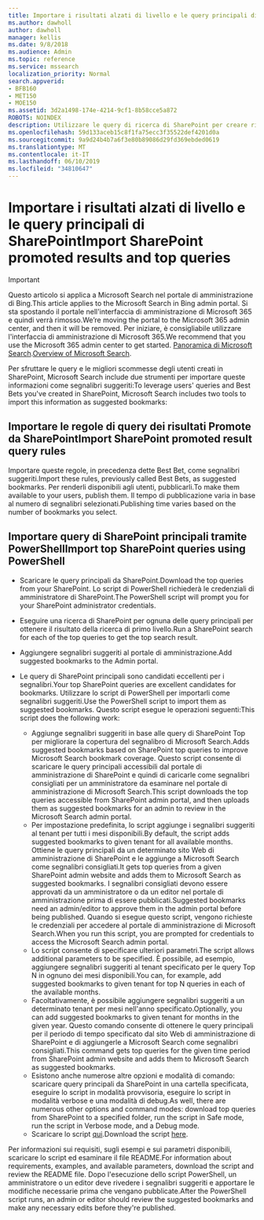 ```yaml
---
title: Importare i risultati alzati di livello e le query principali di SharePoint
ms.author: dawholl
author: dawholl
manager: kellis
ms.date: 9/8/2018
ms.audience: Admin
ms.topic: reference
ms.service: mssearch
localization_priority: Normal
search.appverid:
- BFB160
- MET150
- MOE150
ms.assetid: 3d2a1498-174e-4214-9cf1-8b58cce5a872
ROBOTS: NOINDEX
description: Utilizzare le query di ricerca di SharePoint per creare risultati di lavoro per Microsoft Search
ms.openlocfilehash: 59d133aceb15c8f1fa75ecc3f35522def4201d0a
ms.sourcegitcommit: 9a9d24b4b7a6f3e80b89086d29fd369ebded0619
ms.translationtype: MT
ms.contentlocale: it-IT
ms.lasthandoff: 06/10/2019
ms.locfileid: "34810647"
---
```

# <a name="import-sharepoint-promoted-results-and-top-queries"></a><span data-ttu-id="ebf85-103">Importare i risultati alzati di livello e le query principali di SharePoint</span><span class="sxs-lookup"><span data-stu-id="ebf85-103">Import SharePoint promoted results and top queries</span></span>

> [!IMPORTANT]
> <span data-ttu-id="ebf85-104">Questo articolo si applica a Microsoft Search nel portale di amministrazione di Bing.</span><span class="sxs-lookup"><span data-stu-id="ebf85-104">This article applies to the Microsoft Search in Bing admin portal.</span></span> <span data-ttu-id="ebf85-105">Si sta spostando il portale nell'interfaccia di amministrazione di Microsoft 365 e quindi verrà rimosso.</span><span class="sxs-lookup"><span data-stu-id="ebf85-105">We’re moving the portal to the Microsoft 365 admin center, and then it will be removed.</span></span> <span data-ttu-id="ebf85-106">Per iniziare, è consigliabile utilizzare l'interfaccia di amministrazione di Microsoft 365.</span><span class="sxs-lookup"><span data-stu-id="ebf85-106">We recommend that you use the Microsoft 365 admin center to get started.</span></span> <span data-ttu-id="ebf85-107">[Panoramica di Microsoft Search](overview-microsoft-search.md).</span><span class="sxs-lookup"><span data-stu-id="ebf85-107">[Overview of Microsoft Search](overview-microsoft-search.md).</span></span>
    
<span data-ttu-id="ebf85-108">Per sfruttare le query e le migliori scommesse degli utenti creati in SharePoint, Microsoft Search include due strumenti per importare queste informazioni come segnalibri suggeriti:</span><span class="sxs-lookup"><span data-stu-id="ebf85-108">To leverage users' queries and Best Bets you've created in SharePoint, Microsoft Search includes two tools to import this information as suggested bookmarks:</span></span> 
  
## <a name="import-sharepoint-promoted-result-query-rules"></a><span data-ttu-id="ebf85-109">Importare le regole di query dei risultati Promote da SharePoint</span><span class="sxs-lookup"><span data-stu-id="ebf85-109">Import SharePoint promoted result query rules</span></span>

<span data-ttu-id="ebf85-110">Importare queste regole, in precedenza dette Best Bet, come segnalibri suggeriti.</span><span class="sxs-lookup"><span data-stu-id="ebf85-110">Import these rules, previously called Best Bets, as suggested bookmarks.</span></span> <span data-ttu-id="ebf85-111">Per renderli disponibili agli utenti, pubblicarli.</span><span class="sxs-lookup"><span data-stu-id="ebf85-111">To make them available to your users, publish them.</span></span> <span data-ttu-id="ebf85-112">Il tempo di pubblicazione varia in base al numero di segnalibri selezionati.</span><span class="sxs-lookup"><span data-stu-id="ebf85-112">Publishing time varies based on the number of bookmarks you select.</span></span>
  
## <a name="import-top-sharepoint-queries-using-powershell"></a><span data-ttu-id="ebf85-113">Importare query di SharePoint principali tramite PowerShell</span><span class="sxs-lookup"><span data-stu-id="ebf85-113">Import top SharePoint queries using PowerShell</span></span>

- <span data-ttu-id="ebf85-114">Scaricare le query principali da SharePoint.</span><span class="sxs-lookup"><span data-stu-id="ebf85-114">Download the top queries from your SharePoint.</span></span> <span data-ttu-id="ebf85-115">Lo script di PowerShell richiederà le credenziali di amministratore di SharePoint.</span><span class="sxs-lookup"><span data-stu-id="ebf85-115">The PowerShell script will prompt you for your SharePoint administrator credentials.</span></span>
    
- <span data-ttu-id="ebf85-116">Eseguire una ricerca di SharePoint per ognuna delle query principali per ottenere il risultato della ricerca di primo livello.</span><span class="sxs-lookup"><span data-stu-id="ebf85-116">Run a SharePoint search for each of the top queries to get the top search result.</span></span>
    
- <span data-ttu-id="ebf85-117">Aggiungere segnalibri suggeriti al portale di amministrazione.</span><span class="sxs-lookup"><span data-stu-id="ebf85-117">Add suggested bookmarks to the Admin portal.</span></span>
    
- <span data-ttu-id="ebf85-118">Le query di SharePoint principali sono candidati eccellenti per i segnalibri.</span><span class="sxs-lookup"><span data-stu-id="ebf85-118">Your top SharePoint queries are excellent candidates for bookmarks.</span></span> <span data-ttu-id="ebf85-119">Utilizzare lo script di PowerShell per importarli come segnalibri suggeriti.</span><span class="sxs-lookup"><span data-stu-id="ebf85-119">Use the PowerShell script to import them as suggested bookmarks.</span></span> <span data-ttu-id="ebf85-120">Questo script esegue le operazioni seguenti:</span><span class="sxs-lookup"><span data-stu-id="ebf85-120">This script does the following work:</span></span>
    - <span data-ttu-id="ebf85-121">Aggiunge segnalibri suggeriti in base alle query di SharePoint Top per migliorare la copertura del segnalibro di Microsoft Search.</span><span class="sxs-lookup"><span data-stu-id="ebf85-121">Adds suggested bookmarks based on SharePoint top queries to improve Microsoft Search bookmark coverage.</span></span> <span data-ttu-id="ebf85-122">Questo script consente di scaricare le query principali accessibili dal portale di amministrazione di SharePoint e quindi di caricarle come segnalibri consigliati per un amministratore da esaminare nel portale di amministrazione di Microsoft Search.</span><span class="sxs-lookup"><span data-stu-id="ebf85-122">This script downloads the top queries accessible from SharePoint admin portal, and then uploads them as suggested bookmarks for an admin to review in the Microsoft Search admin portal.</span></span>
    - <span data-ttu-id="ebf85-123">Per impostazione predefinita, lo script aggiunge i segnalibri suggeriti al tenant per tutti i mesi disponibili.</span><span class="sxs-lookup"><span data-stu-id="ebf85-123">By default, the script adds suggested bookmarks to given tenant for all available months.</span></span> <span data-ttu-id="ebf85-124">Ottiene le query principali da un determinato sito Web di amministrazione di SharePoint e le aggiunge a Microsoft Search come segnalibri consigliati.</span><span class="sxs-lookup"><span data-stu-id="ebf85-124">It gets top queries from a given SharePoint admin website and adds them to Microsoft Search as suggested bookmarks.</span></span> <span data-ttu-id="ebf85-125">I segnalibri consigliati devono essere approvati da un amministratore o da un editor nel portale di amministrazione prima di essere pubblicati.</span><span class="sxs-lookup"><span data-stu-id="ebf85-125">Suggested bookmarks need an admin/editor to approve them in the admin portal before being published.</span></span> <span data-ttu-id="ebf85-126">Quando si esegue questo script, vengono richieste le credenziali per accedere al portale di amministrazione di Microsoft Search.</span><span class="sxs-lookup"><span data-stu-id="ebf85-126">When you run this script, you are prompted for credentials to access the Microsoft Search admin portal.</span></span>
    - <span data-ttu-id="ebf85-127">Lo script consente di specificare ulteriori parametri.</span><span class="sxs-lookup"><span data-stu-id="ebf85-127">The script allows additional parameters to be specified.</span></span> <span data-ttu-id="ebf85-128">È possibile, ad esempio, aggiungere segnalibri suggeriti al tenant specificato per le query Top N in ognuno dei mesi disponibili.</span><span class="sxs-lookup"><span data-stu-id="ebf85-128">You can, for example, add suggested bookmarks to given tenant for top N queries in each of the available months.</span></span>
    - <span data-ttu-id="ebf85-129">Facoltativamente, è possibile aggiungere segnalibri suggeriti a un determinato tenant per mesi nell'anno specificato.</span><span class="sxs-lookup"><span data-stu-id="ebf85-129">Optionally, you can add suggested bookmarks to given tenant for months in the given year.</span></span> <span data-ttu-id="ebf85-130">Questo comando consente di ottenere le query principali per il periodo di tempo specificato dal sito Web di amministrazione di SharePoint e di aggiungerle a Microsoft Search come segnalibri consigliati.</span><span class="sxs-lookup"><span data-stu-id="ebf85-130">This command gets top queries for the given time period from SharePoint admin website and adds them to Microsoft Search as suggested bookmarks.</span></span>
    - <span data-ttu-id="ebf85-131">Esistono anche numerose altre opzioni e modalità di comando: scaricare query principali da SharePoint in una cartella specificata, eseguire lo script in modalità provvisoria, eseguire lo script in modalità verbose e una modalità di debug.</span><span class="sxs-lookup"><span data-stu-id="ebf85-131">As well, there are numerous other options and command modes: download top queries from SharePoint to a specified folder, run the script in Safe mode, run the script in Verbose mode, and a Debug mode.</span></span>
    - <span data-ttu-id="ebf85-132">Scaricare lo script [qui](https://www.bingforbusiness.com/distribution/SharepointTopQueryBookmarks.zip).</span><span class="sxs-lookup"><span data-stu-id="ebf85-132">Download the script [here](https://www.bingforbusiness.com/distribution/SharepointTopQueryBookmarks.zip).</span></span> 

<span data-ttu-id="ebf85-133">Per informazioni sui requisiti, sugli esempi e sui parametri disponibili, scaricare lo script ed esaminare il file README.</span><span class="sxs-lookup"><span data-stu-id="ebf85-133">For information about requirements, examples, and available parameters, download the script and review the README file.</span></span> <span data-ttu-id="ebf85-134">Dopo l'esecuzione dello script PowerShell, un amministratore o un editor deve rivedere i segnalibri suggeriti e apportare le modifiche necessarie prima che vengano pubblicate.</span><span class="sxs-lookup"><span data-stu-id="ebf85-134">After the PowerShell script runs, an admin or editor should review the suggested bookmarks and make any necessary edits before they're published.</span></span>